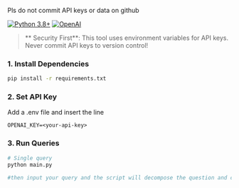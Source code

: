 Pls do not commit API keys or data on github

[![Python 3.8+](https://img.shields.io/badge/python-3.8+-blue.svg)](https://www.python.org/downloads/)
[![OpenAI](https://img.shields.io/badge/OpenAI-API-green.svg)](https://openai.com/api/)

> ** Security First**: This tool uses environment variables for API keys. Never commit API keys to version control!


### 1. Install Dependencies
```bash
pip install -r requirements.txt
```

### 2. Set API Key
Add a .env file and insert the line
```
OPENAI_KEY=<your-api-key>
```


### 3. Run Queries
```bash
# Single query
python main.py

#then input your query and the script will decompose the question and check for bias
```
